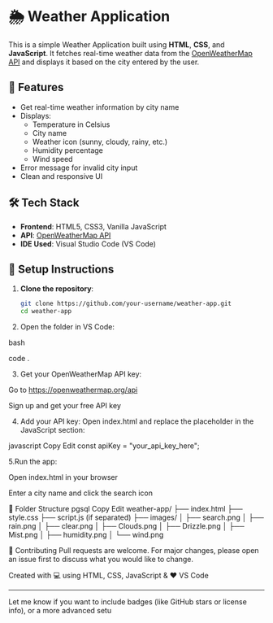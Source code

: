 # 🌦️ Weather Application

This is a simple Weather Application built using **HTML**, **CSS**, and **JavaScript**. It fetches real-time weather data from the [OpenWeatherMap API](https://openweathermap.org/api) and displays it based on the city entered by the user.

## 🚀 Features

- Get real-time weather information by city name
- Displays:
  - Temperature in Celsius
  - City name
  - Weather icon (sunny, cloudy, rainy, etc.)
  - Humidity percentage
  - Wind speed
- Error message for invalid city input
- Clean and responsive UI

## 🛠️ Tech Stack

- **Frontend**: HTML5, CSS3, Vanilla JavaScript
- **API**: [OpenWeatherMap API](https://openweathermap.org/api)
- **IDE Used**: Visual Studio Code (VS Code)


## 🔧 Setup Instructions

1. **Clone the repository**:
   ```bash
   git clone https://github.com/your-username/weather-app.git
   cd weather-app
2. Open the folder in VS Code:

bash

code .

3. Get your OpenWeatherMap API key:

Go to https://openweathermap.org/api

Sign up and get your free API key

4. Add your API key:
Open index.html and replace the placeholder in the JavaScript section:

javascript
Copy
Edit
const apiKey = "your_api_key_here";

5.Run the app:

Open index.html in your browser

Enter a city name and click the search icon

📁 Folder Structure
pgsql
Copy
Edit
weather-app/
├── index.html
├── style.css
├── script.js (if separated)
├── images/
│   ├── search.png
│   ├── rain.png
│   ├── clear.png
│   ├── Clouds.png
│   ├── Drizzle.png
│   ├── Mist.png
│   ├── humidity.png
│   └── wind.png

🤝 Contributing
Pull requests are welcome. For major changes, please open an issue first to discuss what you would like to change.

Created with 💻 using HTML, CSS, JavaScript & ❤️ VS Code

---

Let me know if you want to include badges (like GitHub stars or license info), or a more advanced setu
